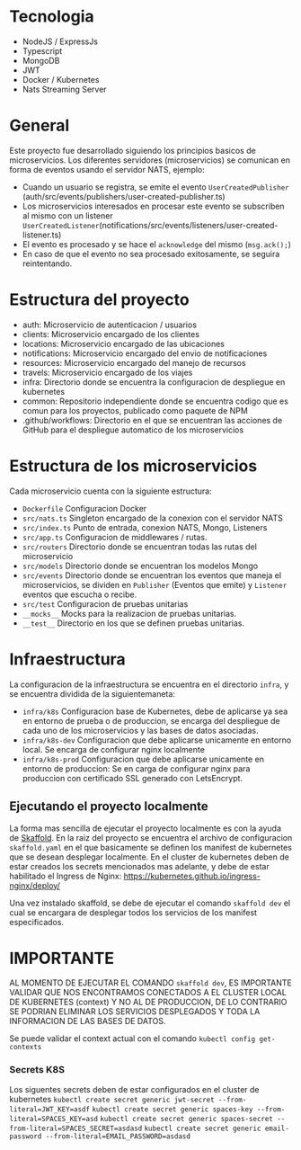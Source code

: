 # Tecnologia
  - NodeJS / ExpressJs
  - Typescript
  - MongoDB
  - JWT
  - Docker / Kubernetes
  - Nats Streaming Server

# General

Este proyecto fue desarrollado siguiendo los principios basicos de microservicios. Los diferentes servidores (microservicios) se comunican en forma de eventos usando el servidor NATS, ejemplo:
 
 - Cuando un usuario se registra, se emite el evento `UserCreatedPublisher` (auth/src/events/publishers/user-created-publisher.ts)
 - Los microservicios interesados en procesar este evento se subscriben al mismo con un listener `UserCreatedListener`(notifications/src/events/listeners/user-created-listener.ts)
 - El evento es procesado y se hace el `acknowledge` del mismo (`msg.ack();`)
 - En caso de que el evento no sea procesado exitosamente, se seguira reintentando.


# Estructura del proyecto
  - auth: Microservicio de autenticacion / usuarios
  - clients: Microservicio encargado de los clientes
  - locations: Microservicio encargado de las ubicaciones
  - notifications: Microservicio encargado del envio de notificaciones 
  - resources: Microservicio encargado del manejo de recursos
  - travels: Microservicio encargado de los viajes
  - infra: Directorio donde se encuentra la configuracion de despliegue en kubernetes
  - common: Repositorio independiente donde se encuentra codigo que es comun para los proyectos, publicado como paquete de NPM
  - .github/workflows: Directorio en el que se encuentran las acciones de GitHub para el despliegue automatico de los microservicios

# Estructura de los microservicios

Cada microservicio cuenta con la siguiente estructura:

  - `Dockerfile` Configuracion Docker
  - `src/nats.ts` Singleton encargado de la conexion con el servidor NATS
  - `src/index.ts` Punto de entrada, conexion NATS, Mongo, Listeners
  - `src/app.ts` Configuracion de middlewares / rutas.
  - `src/routers` Directorio donde se encuentran todas las rutas del microservicio
  - `src/models` Directorio donde se encuentran los modelos Mongo
  - `src/events` Directorio donde se encuentran los eventos que maneja el microservicios, se dividen en `Publisher` (Eventos que emite) y `Listener` eventos que escucha o recibe.
  - `src/test` Configuracion de pruebas unitarias
  - `__mocks__` Mocks para la realizacion de pruebas unitarias.
  - `__test__` Directorio en los que se definen pruebas unitarias.


# Infraestructura

La configuracion de la infraestructura se encuentra en el directorio `infra`, y se encuentra dividida de la siguientemaneta:

  - `infra/k8s` Configuracion base de Kubernetes, debe de aplicarse ya sea en entorno de prueba o de produccion, se encarga del despliegue de cada uno de los microservicios y las bases de datos asociadas.
  - `infra/k8s-dev` Configuracion que debe aplicarse unicamente en entorno local. Se encarga de configurar nginx localmente
  - `infra/k8s-prod` Configuracion que debe aplicarse unicamente en entorno de produccion: Se en carga de configurar nginx para produccion con certificado SSL generado con LetsEncrypt.

## Ejecutando el proyecto localmente

La forma mas sencilla de ejecutar el proyecto localmente es con la ayuda de [Skaffold](https://skaffold.dev/). En la raiz del proyecto se encuentra el archivo de configuracion `skaffold.yaml` en el que basicamente se definen los manifest de kubernetes que se desean desplegar localmente. En el cluster de kubernetes deben de estar creados los secrets mencionados mas adelante, y debe de estar habilitado el Ingress de Nginx: https://kubernetes.github.io/ingress-nginx/deploy/


Una vez instalado skaffold, se debe de ejecutar el comando `skaffold dev` el cual se encargara de desplegar todos los servicios de los manifest especificados.

# IMPORTANTE
AL MOMENTO DE EJECUTAR EL COMANDO `skaffold dev`, ES IMPORTANTE VALIDAR QUE NOS ENCONTRAMOS CONECTADOS A EL CLUSTER LOCAL DE KUBERNETES (context) Y NO AL DE PRODUCCION, DE LO CONTRARIO SE PODRIAN ELIMINAR LOS SERVICIOS DESPLEGADOS Y TODA LA INFORMACION DE LAS BASES DE DATOS.

Se puede validar el context actual con el comando `kubectl config get-contexts`
### Secrets K8S

Los siguentes secrets deben de estar configurados en el cluster de kubernetes
`kubectl create secret generic jwt-secret --from-literal=JWT_KEY=asdf`
`kubectl create secret generic spaces-key --from-literal=SPACES_KEY=asd`
`kubectl create secret generic spaces-secret --from-literal=SPACES_SECRET=asdasd`
`kubectl create secret generic email-password --from-literal=EMAIL_PASSWORD=asdasd`